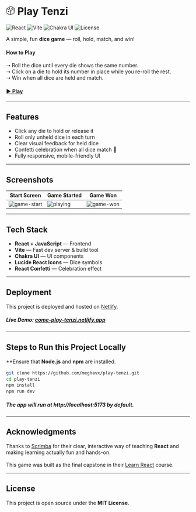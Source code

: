 <h1><img src="/public/dice_icon.png" height="24px">  Play Tenzi</h1>

![React](https://img.shields.io/badge/React-149ECA?style=flat&logo=react&logoColor=white)
![Vite](https://img.shields.io/badge/Vite-646CFF?style=flat&logo=vite&logoColor=white)
![Chakra UI](https://img.shields.io/badge/Chakra--UI-319795?style=flat&logo=chakraui&logoColor=white)
![License](https://img.shields.io/badge/License-MIT-2196F3.svg)

A simple, fun **dice game** — roll, hold, match, and win! 

#### How to Play
➝  Roll the dice until every die shows the same number. <br />
➝  Click on a die to hold its number in place while you re-roll the rest. <br />
➝  Win when all dice are held and match. <br />

#### [► Play](https://come-play-tenzi.netlify.app/)

---

## Features

- Click any die to hold or release it
- Roll only unheld dice in each turn
- Clear visual feedback for held dice
- Confetti celebration when all dice match 🎉
- Fully responsive, mobile-friendly UI

---

## Screenshots

|   Start Screen  |   Game Started  |    Game Won    |
|-----------------|-----------------|----------------|
| ![game-start](https://github.com/user-attachments/assets/f8f5ce27-5bcd-4887-9a1d-a14a13553415) | ![playing](https://github.com/user-attachments/assets/c67a5d63-d2b1-4dd8-9938-911c059355bc) | ![game-won](https://github.com/user-attachments/assets/be6df86a-2104-4edf-97fd-5d2db295a950) |

---

## Tech Stack

- **React + JavaScript** — Frontend
- **Vite** — Fast dev server & build tool
- **Chakra UI** — UI components
- **Lucide React Icons** — Dice symbols
- **React Confetti** — Celebration effect <br />

---

## Deployment

This project is deployed and hosted on [Netlify](https://www.netlify.com/).

##### Live Demo: [come-play-tenzi.netlify.app](https://come-play-tenzi.netlify.app/)

---

## Steps to Run this Project Locally

**Ensure that **Node.js** and **npm** are installed.

```bash
git clone https://github.com/meghavx/play-tenzi.git
cd play-tenzi
npm install   
npm run dev
```

##### The app will run at http://localhost:5173 by default.

---

## Acknowledgments

Thanks to [Scrimba](https://scrimba.com/home) for their clear, interactive way of teaching **React** and making learning actually fun and hands-on. 
<br /> <br />
This game was built as the final capstone in their [Learn React](https://scrimba.com/learn-react-c0e) course. 

---

## License

This project is open source under the **MIT License**.
